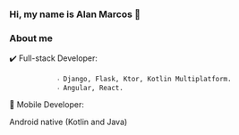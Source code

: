 ### Hi, my name is Alan Marcos 👋

### About me

✔️ Full-stack Developer:


                ‧ Django, Flask, Ktor, Kotlin Multiplatform.
                ‧ Angular, React.

                
📲 Mobile Developer:

Android native (Kotlin and Java)
